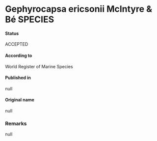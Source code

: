 Gephyrocapsa ericsonii McIntyre & Bé SPECIES
=======

#### Status
ACCEPTED

#### According to
World Register of Marine Species

#### Published in
null

#### Original name
null

### Remarks
null